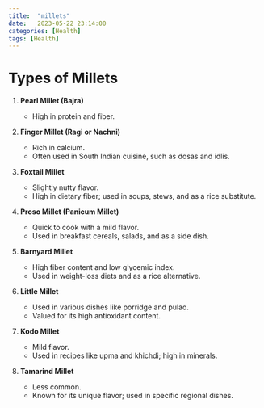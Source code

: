 ```yaml
---
title:  "millets"
date:   2023-05-22 23:14:00
categories: [Health]
tags: [Health]
---
```


# Types of Millets

1. **Pearl Millet (Bajra)**
    - High in protein and fiber.

2. **Finger Millet (Ragi or Nachni)**
    - Rich in calcium.
    - Often used in South Indian cuisine, such as dosas and idlis.

3. **Foxtail Millet**
    - Slightly nutty flavor.
    - High in dietary fiber; used in soups, stews, and as a rice substitute.

4. **Proso Millet (Panicum Millet)**
    - Quick to cook with a mild flavor.
    - Used in breakfast cereals, salads, and as a side dish.

5. **Barnyard Millet**
    - High fiber content and low glycemic index.
    - Used in weight-loss diets and as a rice alternative.

6. **Little Millet**
    - Used in various dishes like porridge and pulao.
    - Valued for its high antioxidant content.

7. **Kodo Millet**
    - Mild flavor.
    - Used in recipes like upma and khichdi; high in minerals.

8. **Tamarind Millet**
    - Less common.
    - Known for its unique flavor; used in specific regional dishes.
